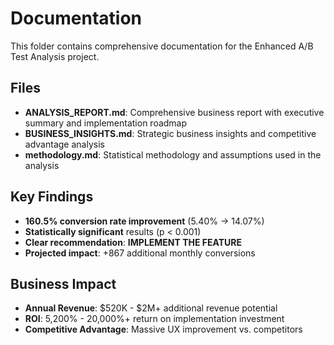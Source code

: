 # Documentation

This folder contains comprehensive documentation for the Enhanced A/B Test Analysis project.

## Files

- **ANALYSIS_REPORT.md**: Comprehensive business report with executive summary and implementation roadmap
- **BUSINESS_INSIGHTS.md**: Strategic business insights and competitive advantage analysis
- **methodology.md**: Statistical methodology and assumptions used in the analysis

## Key Findings

- **160.5% conversion rate improvement** (5.40% → 14.07%)
- **Statistically significant** results (p < 0.001)
- **Clear recommendation**: **IMPLEMENT THE FEATURE**
- **Projected impact**: +867 additional monthly conversions

## Business Impact

- **Annual Revenue**: $520K - $2M+ additional revenue potential
- **ROI**: 5,200% - 20,000%+ return on implementation investment
- **Competitive Advantage**: Massive UX improvement vs. competitors